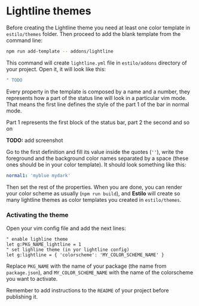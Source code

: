 # Lightline themes

Before creating the Lightline theme you need at least one color template in `estilo/themes` folder. Then proceed to add the blank template from the command line:

```sh
npm run add-template -- addons/lightline
```

This command will create `lightline.yml` file in `estilo/addons` directory of your project. Open it, it will look like this:

```yml
" TODO
```

Every property in the template is composed by a name and a number, they represents how a part of the status line will look in a particular vim mode. That means the first line defines the style of the part 1 of the bar in normal mode.

Part 1 represents the first block of the status bar, part 2 the second and so on

**TODO:** add screenshot

Go to the first definition and fill its value inside the quotes (`''`), write the foreground and the background color names separated by a space (these ones should be in your color template). It should look something like this:

```yml
normal1: 'myblue mydark'
```

Then set the rest of the properties. When you are done, you can render your color scheme as usually (`npm run build`), and **Estilo** will create so many lightline themes as color templates you created in `estilo/themes`.

### Activating the theme

Open your vim config file and add the next lines:

```vim
" enable lighline theme
let g:PKG_NAME_lightline = 1
" set lighline theme (in yor lightline config)
let g:lightline = { 'colorscheme': 'MY_COLOR_SCHEME_NAME' }
```

Replace `PKG_NAME` with the name of your package (the name from `package.json`), and `MY_COLOR_SCHEME_NAME` with the name of the colorscheme you want to activate.

Remember to add instructions to the `README` of your project before publishing it.

